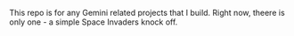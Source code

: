 This repo is for any Gemini related projects that I build. Right now, theere is only one - a simple Space Invaders knock off.
